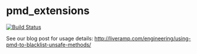 # pmd_extensions

[![Build Status](https://api.travis-ci.com/LiveRamp/pmd_extensions.svg?branch=master)](https://travis-ci.com/LiveRamp/pmd_extensions)

See our blog post for usage details: http://liveramp.com/engineering/using-pmd-to-blacklist-unsafe-methods/
